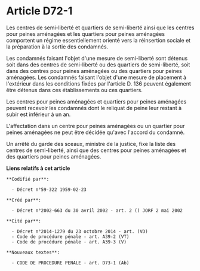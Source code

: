 # Article D72-1

Les centres de semi-liberté et quartiers de semi-liberté ainsi que les centres pour peines aménagées et les quartiers pour
peines aménagées comportent un régime essentiellement orienté vers la réinsertion sociale et la préparation à la sortie des
condamnés.

Les condamnés faisant l'objet d'une mesure de semi-liberté sont détenus soit dans des centres de semi-liberté ou des
quartiers de semi-liberté, soit dans des centres pour peines aménagées ou des quartiers pour peines aménagées. Les condamnés
faisant l'objet d'une mesure de placement à l'extérieur dans les conditions fixées par l'article D. 136 peuvent également
être détenus dans ces établissements ou ces quartiers.

Les centres pour peines aménagées et quartiers pour peines aménagées peuvent recevoir les condamnés dont le reliquat de peine
leur restant à subir est inférieur à un an.

L'affectation dans un centre pour peines aménagées ou un quartier pour peines aménagées ne peut être décidée qu'avec l'accord
du condamné.

Un arrêté du garde des sceaux, ministre de la justice, fixe la liste des centres de semi-liberté, ainsi que des centres pour
peines aménagées et des quartiers pour peines aménagées.

**Liens relatifs à cet article**

	**Codifié par**:

	  - Décret n°59-322 1959-02-23

	**Créé par**:

	  - Décret n°2002-663 du 30 avril 2002 - art. 2 () JORF 2 mai 2002

	**Cité par**:

	  - Décret n°2014-1279 du 23 octobre 2014 - art. (VD)
	  - Code de procédure pénale - art. A39-2 (VT)
	  - Code de procédure pénale - art. A39-3 (V)

	**Nouveaux textes**:

	  - CODE DE PROCEDURE PENALE - art. D73-1 (Ab)
